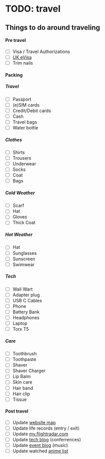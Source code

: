 # TODO: travel

## Things to do around traveling

#### Pre travel

- [ ] Visa / Travel Authorizations
- [ ] [UK eVisa](https://view-immigration-status.service.gov.uk/status)
- [ ] Trim nails

#### Packing

##### Travel

- [ ] Passport
- [ ] (e)SIM cards
- [ ] Credit/Debit cards
- [ ] Cash
- [ ] Travel bags
- [ ] Water bottle

##### Clothes

- [ ] Shirts
- [ ] Trousers
- [ ] Underwear
- [ ] Socks
- [ ] Coat
- [ ] Bags

##### Cold Weather

- [ ] Scarf
- [ ] Hat
- [ ] Gloves
- [ ] Thick Coat

##### Hot Weather

- [ ] Hat
- [ ] Sunglasses
- [ ] Sunscreen
- [ ] Swimwear

##### Tech

- [ ] Wall Wart
- [ ] Adapter plug
- [ ] USB C Cables
- [ ] Phone
- [ ] Battery Bank
- [ ] Headphones
- [ ] Laptop
- [ ] Torx T5

##### Care

- [ ] Toothbrush
- [ ] Toothpaste
- [ ] Shaver
- [ ] Shaver Charger
- [ ] Lip Balm
- [ ] Skin care
- [ ] Hair band
- [ ] Hair clip
- [ ] Tissue

#### Post travel

- [ ] Update [website map](https://seankhliao.com/#-travel--log)
- [ ] Update life records (entry / exit)
- [ ] Update [my.flightradar.com](https://my.flightradar24.com/)
- [ ] Update [tech blog](https://seankhliao.com/blog/) (conferrences)
- [ ] Update [event blog](/events/) (music)
- [ ] Update watched [anime list](/anime/)

<script>
document.querySelectorAll("input[type=checkbox]").forEach(e => e.disabled = false)
</script>
